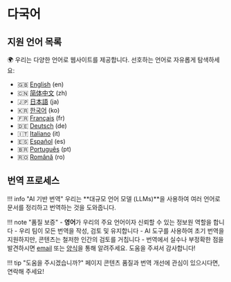 # 다국어

## 지원 언어 목록

🌍 우리는 다양한 언어로 웹사이트를 제공합니다.
선호하는 언어로 자유롭게 탐색하세요:

- 🇬🇧 [English](/) (en)
- 🇨🇳 [简体中文](/zh) (zh)
- 🇯🇵 [日本語](/ja) (ja)
- 🇰🇷 [한국어](/ko) (ko)
- 🇫🇷 [Français](/fr) (fr)
- 🇩🇪 [Deutsch](/de) (de)
- 🇮🇹 [Italiano](/it) (it)
- 🇪🇸 [Español](/es) (es)
- 🇧🇷 [Português](/pt) (pt)
- 🇷🇴 [Română](/ro) (ro)

## 번역 프로세스

!!! info "AI 기반 번역"
    우리는 **대규모 언어 모델 (LLMs)**을 사용하여 여러 언어로 문서를 정리하고 번역하는 것을 도와줍니다.

!!! note "품질 보증"
    - **영어**가 우리의 주요 언어이자 신뢰할 수 있는 정보원 역할을 합니다
    - 우리 팀이 모든 번역을 작성, 검토 및 유지합니다
    - AI 도구를 사용하여 초기 번역을 지원하지만, 콘텐츠는 철저한 인간의 검토를 거칩니다
    - 번역에서 실수나 부정확한 점을 발견하시면 [email](mailto:info@techxartisan.com) 또는 [양식](/feedback)을 통해 알려주세요. 도움을 주셔서 감사합니다!

!!! tip "도움을 주시겠습니까?"
    페이지 콘텐츠 품질과 번역 개선에 관심이 있으시다면, 연락해 주세요!
